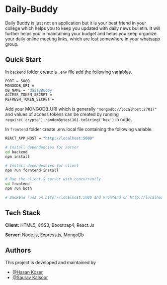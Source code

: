 # Daily-Buddy

Daily Buddy is just not an application but it is your best 
friend in your college which helps you to keep you updated with 
daily news bulletin. It will further helps you in maintaining your 
budget and helps you keep organize your daily online meeting 
links, which are lost somewhere in your whatsapp group.

## Quick Start

In `backend` folder create a `.env` file add the
following variables.
```bash
PORT = 5000
MONGODB_URI = 
DB_NAME = 'dailyBuddy'
ACCESS_TOKEN_SECRET = 
REFRESH_TOKEN_SECRET = 
```
Add your MONGODB_URI which is generally 
`"mongodb://localhost:27017"` and values of
access tokens can be created by running
`require('crypto').randomBytes(16).toString('hex')` in node.

In `frontend` folder create .env.local file containing
the following variable.
```bash
REACT_APP_HOST = "http://localhost:5000"
```

```bash
# Install dependencies for server
cd backend
npm install

# Install dependencies for client
npm run forntend-install

# Run the client & server with concurrently
cd frontend
npm run both

# Backend runs on http://localhost:5000 and Frontend on http://localhost:3000
```
## Tech Stack

**Client:** HTML5, CSS3, Bootstrap4, React.Js

**Server:** Node.js, Express.js, MongoDb


## Authors

This project is developed and maintained
by 
- [@Hasan Koser](https://www.github.com/HASH-002) 
- [@Saurav Kalsoor](https://github.com/saurav-kalsoor)